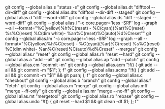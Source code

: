 git config --global alias.s  "status -s"
git config --global alias.dt "difftool --dir-diff"
git config --global alias.dts "difftool --dir-diff --staged"
git config --global alias.d "diff --word-diff"
git config --global alias.ds "diff --staged --word-diff"
git config --global alias.l "-c core.pager='less -SRF' log --graph --all --format=\"%C(yellow)%h%C(reset) - %C(cyan)(%ar)%C(reset) %s%C(reset) %C(dim white)- %an%C(reset)%C(auto)%d%Creset\""
git config --global alias.lm "-c core.pager='less -SRF' log --graph --all --format=\"%C(yellow)%h%C(reset) - %C(cyan)(%ar)%C(reset) %s%C(reset) %C(dim white)- %an%C(reset)%C(auto)%d%Creset\" --merges"
git config --global alias.r "reset"
git config --global alias.rh "reset --hard"
git config --global alias.a "add --all"
git config --global alias.ap "add --patch"
git config --global alias.cm "commit -m"
git config --global alias.acm "!f() { git add --all && git commit -m \"\$1\"; }; f"
git config --global alias.acmp "!f() { git add --all && git commit -m \"\$1\" && git push; }; f"
git config --global alias.c "checkout"
git config --global alias.b "branch"
git config --global alias.f "fetch"
git config --global alias.m "merge"
git config --global alias.mff "merge --ff-only"
git config --global alias.mr "merge --no-ff"
git config --global alias.mt "mergetool"
git config --global alias.rb "rebase"
git config --global alias.undo "!f() { git reset --hard \$1 && git clean -df \$1; }; f"
